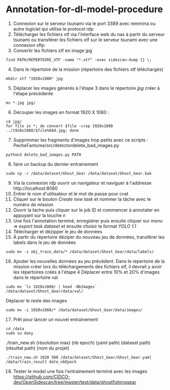 # Annotation-for-dl-model-procedure

1. Connexion sur le serveur tsunami via le port 3389 avec remmina ou autre logiciel qui utilise le protocol rdp
1. Télécharger les fichiers xtf via l'interface web du nas à partir du serveur tsunami ou transférer les fichiers xtf sur le serveur tsunami avec une connexion sftp
1. Convertir les fichiers xtf en image jpg
```
find PATH/RÉPERTOIRE_XTF -name "*.xtf" -exec sidescan-dump {} \;
```

4. Dans le répertoire de la mission (répertoire des fichiers xtf téléchargés)
```
mkdir xtf "1920x1080" jpg 
```
5. Déplacer les images générés à l'étape 3 dans le répertoire *jpg* créer à l'étape précédente
```
mv *.jpg jpg/
```
6. Découper les images en format 1920 X 1080 :
```
cd jpg/
for file in *; do convert $file -crop 1920x1080 ../1920x1080/$file%04d.jpg; done
```
7. Supprimmer les fragments d'images trop petits avec ce scripts : PecheFantome/src/detectordelete_bad_images.py
```
python3 delete_bad_images.py PATH
```

8. faire un backup du dernier entrainement
```
sudo cp -r /data/dataset/Ghost_Gear /data/dataset/Ghost_Gear.bak
```

9. Via la connexion rdp ouvrir un navigateur et naviguer à l'addresse http://localhost:8080
9. Entrer le nom d'utilisateur et le mot de passe pour cvat
9. Cliquer sur le bouton *Create new task* et nommer la tâche avec le numéro de mission
9. Ouvrir la tache puis cliquer sur le job ID et commencer à annotater en appuyant sur la touche *n*
9. Une fois l'annotation terminé, enregistrer puis ensuite cliquer sur *menu* => *export task dataset* et ensuite choisir le format *YOLO 1.1*
9. Télécharger et dézipper le jeu de données
9. À partir du répertoire déziper du nouveau jeu de données, transférer les labels dans le jeu de données
```
sudo mv -i obj_train_data/* /data/dataset/Ghost_Gear/data/labels/
```
16. Ajouter les nouvelles données au jeu précédent.
Dans le repertoire de la mission créer lors du téléchargements des fichiers xtf, il devrait y avoir les répertoires créés à l'étape 4
Déplacer entre 10% et 20% d'images dans le répertoire val
```
sudo mv `ls 1920x1080/ | head -NbImages` /data/dataset/Ghost_Gear/data/val/
```
Déplacer le reste des images
```
sudo mv -i 1920x1080/* /data/dataset/Ghost_Gear/data/images/
```
17. Prêt pour lancer un nouvel entrainement
```
cd /data
sudo su dany
```
./train_new.sh (résolution max) (nb epoch) (yaml path) (dataset path) (résultat path) (nom du projet)
```
./train_new.sh 1920 500 /data/dataset/Ghost_Gear/Ghost_Gear.yaml /data/train_result date_nbEpoch
```

18. Tester le model une fois l'entrainement terminé avec les images https://github.com/CIDCO-dev/OpenSidescan/tree/master/test/data/ghostfishinggear

